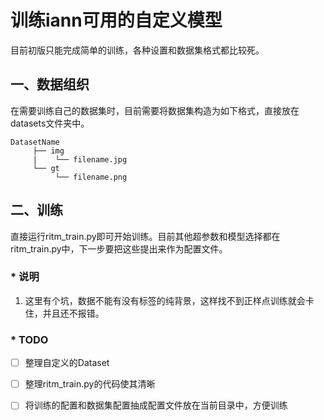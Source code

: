 # 训练iann可用的自定义模型

目前初版只能完成简单的训练，各种设置和数据集格式都比较死。

## 一、数据组织

在需要训练自己的数据集时，目前需要将数据集构造为如下格式，直接放在datasets文件夹中。

```
DatasetName
     ├── img
     |    └── filename.jpg
     └── gt
          └── filename.png
```

## 二、训练

直接运行ritm_train.py即可开始训练。目前其他超参数和模型选择都在ritm_train.py中，下一步要把这些提出来作为配置文件。

### * 说明

1. 这里有个坑，数据不能有没有标签的纯背景，这样找不到正样点训练就会卡住，并且还不报错。

### * TODO

- [ ] 整理自定义的Dataset
- [ ] 整理ritm_train.py的代码使其清晰
- [ ] 将训练的配置和数据集配置抽成配置文件放在当前目录中，方便训练


